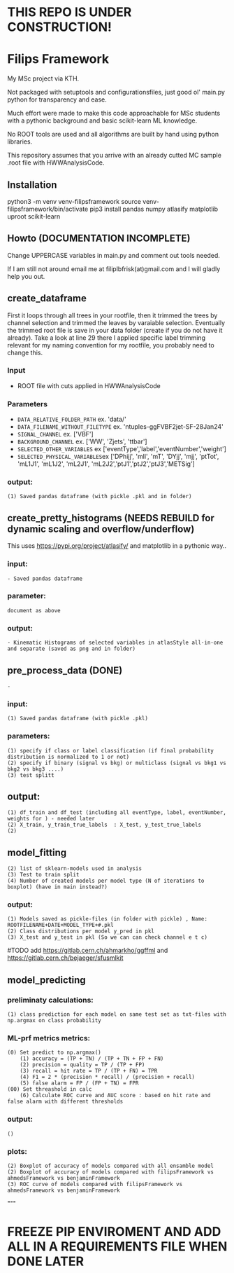 # THIS REPO IS UNDER CONSTRUCTION!
# Filips Framework

My MSc project via KTH.

Not packaged with setuptools and configurationsfiles, just good ol' main.py python for transparency and ease. 

Much effort were made to make this code approachable for MSc students with a pythonic background and basic scikit-learn ML knowledge.

No ROOT tools are used and all algorithms are built by hand using python libraries.

This repository assumes that you arrive with an already cutted MC sample .root file with HWWAnalysisCode.

## Installation
python3 -m venv venv-filipsframework
source venv-filipsframework/bin/activate
pip3 install pandas numpy atlasify matplotlib uproot scikit-learn

## Howto (DOCUMENTATION INCOMPLETE)

Change UPPERCASE variables in main.py and comment out tools needed.

If I am still not around email me at filiplbfrisk(at)gmail.com and I will gladly help you out.

## create_dataframe

First it loops through all trees in your rootfile, then it trimmed the trees by channel selection and trimmed the leaves by varaiable selection. Eventually the trimmed root file is save in your data folder (create if you do not have it already). Take a look at line 29 there I applied specific label trimming relevant for my naming convention for my rootfile, you probably need to change this.

### Input
- ROOT file with cuts applied in HWWAnalysisCode

### Parameters 
- `DATA_RELATIVE_FOLDER_PATH` ex. 'data/'
- `DATA_FILENAME_WITHOUT_FILETYPE` ex. 'ntuples-ggFVBF2jet-SF-28Jan24'
- `SIGNAL_CHANNEL` ex. ['VBF']
- `BACKGROUND_CHANNEL` ex. ['WW', 'Zjets', 'ttbar']
- `SELECTED_OTHER_VARIABLES` ex ['eventType','label','eventNumber','weight']
- `SELECTED_PHYSICAL_VARIABLES`ex ['DPhijj', 'mll', 'mT', 'DYjj', 'mjj', 'ptTot', 'mL1J1', 'mL1J2', 'mL2J1', 'mL2J2','ptJ1','ptJ2','ptJ3','METSig']

### output:
    (1) Saved pandas dataframe (with pickle .pkl and in folder)
    
## create_pretty_histograms (NEEDS REBUILD for dynamic scaling and overflow/underflow)

This uses https://pypi.org/project/atlasify/ and matplotlib in a pythonic way..

### input:
    - Saved pandas dataframe

### parameter:
    document as above 
    
### output:
    - Kinematic Histograms of selected variables in atlasStyle all-in-one and separate (saved as png and in folder)

## pre_process_data (DONE)
    - 
### input:
    (1) Saved pandas dataframe (with pickle .pkl)

### parameters:
    (1) specify if class or label classification (if final probability distribution is normalized to 1 or not)
    (2) specify if binary (signal vs bkg) or multiclass (signal vs bkg1 vs bkg2 vs bkg3 ....) 
    (3) test splitt

## output:
    (1) df_train and df_test (including all eventType, label, eventNumber, weights for ) - needed later 
    (2) X_train, y_train_true_labels  : X_test, y_test_true_labels
    (2) 

## model_fitting
    (2) list of sklearn-models used in analysis 
    (3) Test to train split
    (4) Number of created models per model type (N of iterations to boxplot) (have in main instead?)
    
### output:
    (1) Models saved as pickle-files (in folder with pickle) , Name: ROOTFILENAME+DATE+MODEL_TYPE+#.pkl
    (2) Class distributions per model y_pred in pkl
    (3) X_test and y_test in pkl (So we can can check channel e t c)

#TODO add https://gitlab.cern.ch/ahmarkho/ggffml and https://gitlab.cern.ch/bejaeger/sfusmlkit

## model_predicting


### preliminaty calculations:
    (1) class prediction for each model on same test set as txt-files with np.argmax on class probability 

### ML-prf metrics metrics:
    (0) Set predict to np.argmax()
        (1) accuracy = (TP + TN) / (TP + TN + FP + FN)
        (2) precision = quality = TP / (TP + FP) 
        (3) recall = hit rate = TP / (TP + FN) = TPR
        (4) F1 = 2 * (precision * recall) / (precision + recall)
        (5) false alarm = FP / (FP + TN) = FPR
    (00) Set threashold in calc 
        (6) Calculate ROC curve and AUC score : based on hit rate and false alarm with different thresholds

### output:
    ()
    
### plots:
    (2) Boxplot of accuracy of models compared with all ensamble model 
    (2) Boxplot of accuracy of models compared with filipsFramework vs ahmedsFramework vs benjaminFramework
    (3) ROC curve of models compared with filipsFramework vs ahmedsFramework vs benjaminFramework

"""

# FREEZE PIP ENVIROMENT AND ADD ALL IN A REQUIREMENTS FILE WHEN DONE LATER 